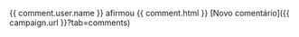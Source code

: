 {{ comment.user.name }}
afirmou
{{ comment.html }}
[Novo comentário]({{ campaign.url }}?tab=comments)
